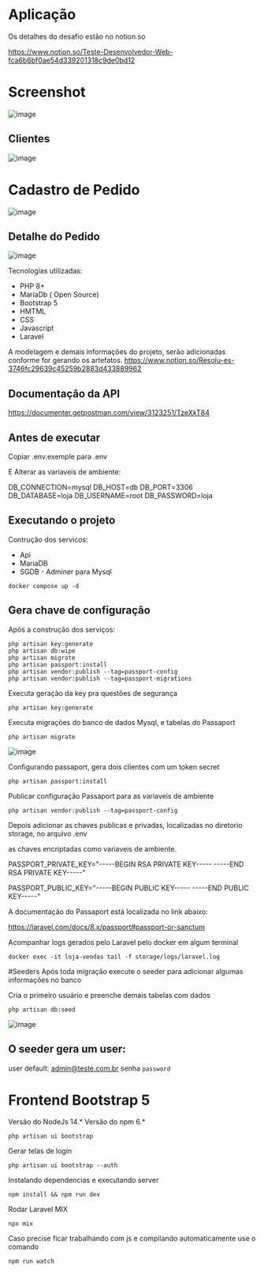 # Aplicação

Os detalhes do desafio estão no notion.so

https://www.notion.so/Teste-Desenvolvedor-Web-fca6b6bf0ae54d339201318c9de0bd12

# Screenshot
![image](https://user-images.githubusercontent.com/2191326/122844769-c08a7380-d2d8-11eb-8bc2-b6e21fee9767.png)

## Clientes

![image](https://user-images.githubusercontent.com/2191326/123036943-3c151f00-d3c4-11eb-8c9a-7a4f72dd3281.png)

# Cadastro de Pedido

![image](https://user-images.githubusercontent.com/2191326/123037127-81d1e780-d3c4-11eb-9b21-7c5695e0dc15.png)

## Detalhe do Pedido
![image](https://user-images.githubusercontent.com/2191326/123038349-9616e400-d3c6-11eb-8461-4e1284daa6ba.png)




Tecnologias utilizadas:

- PHP 8+
- MariaDb ( Open Source)
- Bootstrap 5
- HMTML
- CSS
- Javascript
- Laravel


A modelagem e demais informações do projeto, serão adicionadas conforme for gerando os artefatos.
https://www.notion.so/Resolu-es-3746fc29639c45259b2883d433889962

## Documentação da API
https://documenter.getpostman.com/view/3123251/TzeXkT84

## Antes de executar

Copiar .env.exemple para .env

E Alterar as variaveis de ambiente:

DB_CONNECTION=mysql
DB_HOST=db
DB_PORT=3306
DB_DATABASE=loja
DB_USERNAME=root
DB_PASSWORD=loja

## Executando o projeto

Contrução dos servicos:

- Api
- MariaDB
- SGDB - Adminer para Mysql

`docker compose up -d`

## Gera chave de configuração

Após a construção dos serviços:

    php artisan key:generate
    php artisan db:wipe 
    php artisan migrate 
    php artisan passport:install
    php artisan vendor:publish --tag=passport-config
    php artisan vendor:publish --tag=passport-migrations

Executa geração da key pra questões de segurança

`php artisan key:generate`

Executa migrações do banco de dados Mysql, e tabelas do Passaport

`php artisan migrate`

![image](https://user-images.githubusercontent.com/2191326/123038876-8f3ca100-d3c7-11eb-83eb-5ce4d8e72928.png)


Configurando passaport, gera dois clientes com um token secret

`php artisan passport:install`

Publicar configuração Passaport para as variaveis de ambiente

`php artisan vendor:publish --tag=passport-config`

Depois adicionar as chaves publicas e privadas, localizadas no diretorio storage, no arquivo .env

as chaves encriptadas como variaveis de ambiente.

PASSPORT_PRIVATE_KEY="-----BEGIN RSA PRIVATE KEY-----
<private key here>
-----END RSA PRIVATE KEY-----"

PASSPORT_PUBLIC_KEY="-----BEGIN PUBLIC KEY-----
<public key here>
-----END PUBLIC KEY-----"

A documentação do Passaport está localizada no link abaixo:

https://laravel.com/docs/8.x/passport#passport-or-sanctum


Acompanhar logs gerados pelo Laravel pelo docker em algum terminal

`docker exec -it loja-vendas tail -f storage/logs/laravel.log`
    
#Seeders
Após toda migração execute o seeder para adicionar algumas informações no banco

Cria o primeiro usuário e preenche demais tabelas com dados
    
`php artisan db:seed`

![image](https://user-images.githubusercontent.com/2191326/123040568-5d790980-d3ca-11eb-85b1-c06faf675c0c.png)

## O seeder gera um user:

user default: admin@teste.com.br 
senha `password`

# Frontend Bootstrap 5

Versão do NodeJs 14.*
Versão do npm 6.*

`php artisan ui bootstrap`

 Gerar telas de login

 `php artisan ui bootstrap --auth`

 Instalando dependencias e executando server

 `npm install && npm run dev`

 Rodar Laravel MIX

 `npx mix`

 Caso precise ficar trabalhando com js e compilando automaticamente use o comando

`npm run watch`


